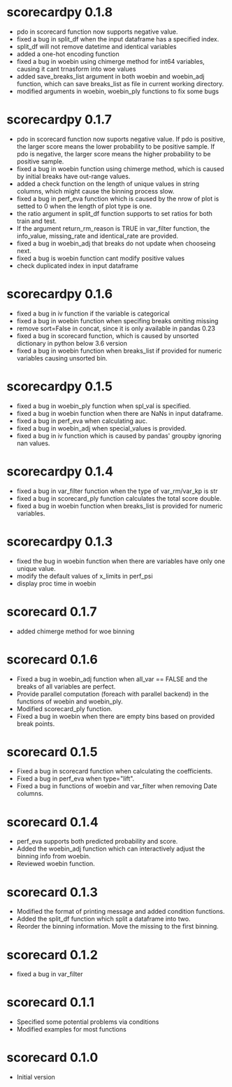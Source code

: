 # scorecardpy 0.1.8

* pdo in scorecard function now supports negative value.
* fixed a bug in split_df when the input dataframe has a specified index.
* split_df will not remove datetime and identical variables
* added a one-hot encoding function 
* fixed a bug in woebin using chimerge method for int64 variables, causing it cant trnasform into woe values 
* added save_breaks_list argument in both woebin and woebin_adj function, which can save breaks_list as file in current working directory.
* modified arguments in woebin, woebin_ply functions to fix some bugs

# scorecardpy 0.1.7

* pdo in scorecard function now suports negative value. If pdo is positive, the larger score means the lower probability to be positive sample. If pdo is negative, the larger score means the higher probability to be positive sample.
* fixed a bug in woebin function using chimerge method, which is caused by initial breaks have out-range values.
* added a check function on the length of unique values in string columns, which might cause the binning process slow.
* fixed a bug in perf_eva function which is caused by the nrow of plot is setted to 0 when the length of plot type is one.
* the ratio argument in split_df function supports to set ratios for both train and test.
* If the argument return_rm_reason is TRUE in var_filter function, the info_value, missing_rate and identical_rate are provided.
* fixed a bug in woebin_adj that breaks do not update when chooseing next. 
* fixed a bug is woebin function cant modify positive values
* check duplicated index in input dataframe

# scorecardpy 0.1.6

* fixed a bug in iv function if the variable is categorical
* fixed a bug in woebin function when specifing breaks omiting missing
* remove sort=False in concat, since it is only available in pandas 0.23
* fixed a bug in scorecard function, which is caused by unsorted dictionary in python below 3.6 version 
* fixed a bug in woebin function when breaks_list if provided for numeric variables causing unsorted bin.

# scorecardpy 0.1.5

* fixed a bug in woebin_ply function when spl_val is specified.
* fixed a bug in woebin function when there are NaNs in input dataframe.
* fixed a bug in perf_eva when calculating auc.
* fixed a bug in woebin_adj when special_values is provided.
* fixed a bug in iv function which is caused by pandas' groupby ignoring nan values.

# scorecardpy 0.1.4

* fixed a bug in var_filter function when the type of var_rm/var_kp is str
* fixed a bug in scorecard_ply function calculates the total score double. 
* fixed a bug in woebin function when breaks_list is provided for numeric variables.

# scorecardpy 0.1.3

* fixed the bug in woebin function when there are variables have only one unique value. 
* modify the default values of x_limits in perf_psi
* display proc time in woebin




# scorecard 0.1.7

* added chimerge method for woe binning

# scorecard 0.1.6

* Fixed a bug in woebin_adj function when all_var == FALSE and the breaks of all variables are perfect. 
* Provide parallel computation (foreach with parallel backend) in the functions of woebin and woebin_ply.
* Modified scorecard_ply function.
* Fixed a bug in woebin when there are empty bins based on provided break points. 

# scorecard 0.1.5

* Fixed a bug in scorecard function when calculating the coefficients.
* Fixed a bug in perf_eva when type="lift". 
* Fixed a bug in functions of woebin and var_filter when removing Date columns. 

# scorecard 0.1.4

* perf_eva supports both predicted probability and score.
* Added the woebin_adj function which can interactively adjust the binning info from woebin.
* Reviewed woebin function.

# scorecard 0.1.3

* Modified the format of printing message and added condition functions.
* Added the split_df function which split a dataframe into two.
* Reorder the binning information. Move the missing to the first binning.

# scorecard 0.1.2

* fixed a bug in var_filter

# scorecard 0.1.1

* Specified some potential problems via conditions
* Modified examples for most functions

# scorecard 0.1.0

* Initial version



